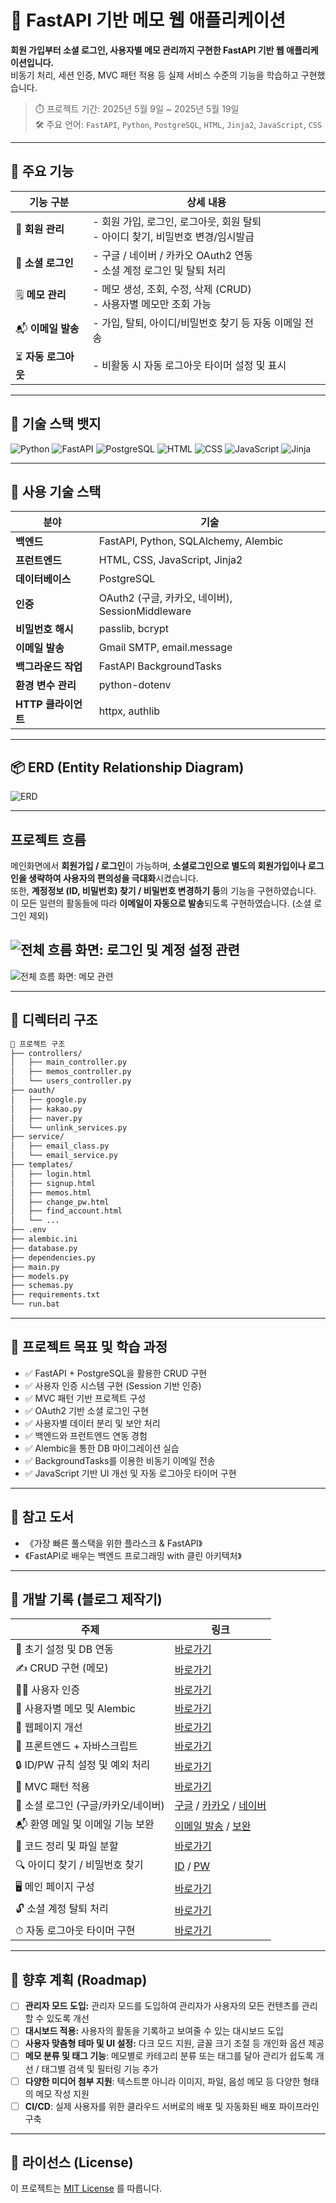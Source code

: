 # 📝 FastAPI 기반 메모 웹 애플리케이션

**회원 가입부터 소셜 로그인, 사용자별 메모 관리까지 구현한 FastAPI 기반 웹 애플리케이션입니다.**  
비동기 처리, 세션 인증, MVC 패턴 적용 등 실제 서비스 수준의 기능을 학습하고 구현했습니다.

> ⏱️ 프로젝트 기간: 2025년 5월 9일 ~ 2025년 5월 19일  
> 🛠️ 주요 언어: `FastAPI`, `Python`, `PostgreSQL`, `HTML`, `Jinja2`, `JavaScript`, `CSS`

---

## 🚀 주요 기능

| 기능 구분 | 상세 내용 |
|----------|-----------|
| 👤 **회원 관리** | - 회원 가입, 로그인, 로그아웃, 회원 탈퇴<br>- 아이디 찾기, 비밀번호 변경/임시발급 |
| 🔐 **소셜 로그인** | - 구글 / 네이버 / 카카오 OAuth2 연동<br>- 소셜 계정 로그인 및 탈퇴 처리 |
| 🗒 **메모 관리** | - 메모 생성, 조회, 수정, 삭제 (CRUD)<br>- 사용자별 메모만 조회 가능 |
| 📬 **이메일 발송** | - 가입, 탈퇴, 아이디/비밀번호 찾기 등 자동 이메일 전송 |
| ⏳ **자동 로그아웃** | - 비활동 시 자동 로그아웃 타이머 설정 및 표시 |

---
## 📌 기술 스택 뱃지

![Python](https://img.shields.io/badge/Python-3776AB?style=flat-square&logo=python&logoColor=white)
![FastAPI](https://img.shields.io/badge/FastAPI-009688?style=flat-square&logo=fastapi&logoColor=white)
![PostgreSQL](https://img.shields.io/badge/PostgreSQL-336791?style=flat-square&logo=postgresql&logoColor=white)
![HTML](https://img.shields.io/badge/HTML5-E34F26?style=flat-square&logo=html5&logoColor=white)
![CSS](https://img.shields.io/badge/CSS3-1572B6?style=flat-square&logo=css3&logoColor=white)
![JavaScript](https://img.shields.io/badge/JavaScript-F7DF1E?style=flat-square&logo=javascript&logoColor=black)
![Jinja](https://img.shields.io/badge/Jinja2-B41717?style=flat-square&logo=jinja&logoColor=white)

---

## 🧰 사용 기술 스택

| 분야 | 기술 |
|------|------|
| **백엔드** | FastAPI, Python, SQLAlchemy, Alembic |
| **프런트엔드** | HTML, CSS, JavaScript, Jinja2 |
| **데이터베이스** | PostgreSQL |
| **인증** | OAuth2 (구글, 카카오, 네이버), SessionMiddleware |
| **비밀번호 해시** | passlib, bcrypt |
| **이메일 발송** | Gmail SMTP, email.message |
| **백그라운드 작업** | FastAPI BackgroundTasks |
| **환경 변수 관리** | python-dotenv |
| **HTTP 클라이언트** | httpx, authlib |

---

## 📦 ERD (Entity Relationship Diagram)

![ERD](assets/ERD.png)

---

## 프로젝트 흐름
메인화면에서 **회원가입 / 로그인**이 가능하며, **소셜로그인으로 별도의 회원가입이나 로그인을 생략하여 사용자의 편의성을 극대화**시켰습니다.<br>
또한, **계정정보 (ID, 비밀번호) 찾기 / 비밀번호 변경하기 등**의 기능을 구현하였습니다.<br>
이 모든 일련의 활동들에 따라 **이메일이 자동으로 발송**되도록 구현하였습니다. (소셜 로그인 제외)<br>

![전체 흐름 화면: 로그인 및 계정 설정 관련](assets/project_flow1.png)
---
![전체 흐름 화면: 메모 관련](assets/project_flow2.png)

---

## 📂 디렉터리 구조

```bash
📁 프로젝트 구조
├── controllers/
│   ├── main_controller.py
│   ├── memos_controller.py
│   └── users_controller.py
├── oauth/
│   ├── google.py
│   ├── kakao.py
│   ├── naver.py
│   └── unlink_services.py
├── service/
│   ├── email_class.py
│   └── email_service.py
├── templates/
│   ├── login.html
│   ├── signup.html
│   ├── memos.html
│   ├── change_pw.html
│   ├── find_account.html
│   └── ...
├── .env
├── alembic.ini
├── database.py
├── dependencies.py
├── main.py
├── models.py
├── schemas.py
├── requirements.txt
└── run.bat
```

---

## 📖 프로젝트 목표 및 학습 과정

- ✅ FastAPI + PostgreSQL을 활용한 CRUD 구현
- ✅ 사용자 인증 시스템 구현 (Session 기반 인증)
- ✅ MVC 패턴 기반 프로젝트 구성
- ✅ OAuth2 기반 소셜 로그인 구현
- ✅ 사용자별 데이터 분리 및 보안 처리
- ✅ 백엔드와 프런트엔드 연동 경험
- ✅ Alembic을 통한 DB 마이그레이션 실습
- ✅ BackgroundTasks를 이용한 비동기 이메일 전송
- ✅ JavaScript 기반 UI 개선 및 자동 로그아웃 타이머 구현

---

## 🧠 참고 도서

- 《가장 빠른 풀스택을 위한 플라스크 & FastAPI》
- 《FastAPI로 배우는 백엔드 프로그래밍 with 클린 아키텍처》

---

## 📝 개발 기록 (블로그 제작기)

| 주제 | 링크 |
|------|------|
| 🔧 초기 설정 및 DB 연동 | [바로가기](https://puppy-foot-it.tistory.com/836) |
| ✍ CRUD 구현 (메모) | [바로가기](https://puppy-foot-it.tistory.com/837) |
| 🧑‍💻 사용자 인증 | [바로가기](https://puppy-foot-it.tistory.com/838) |
| 🧾 사용자별 메모 및 Alembic | [바로가기](https://puppy-foot-it.tistory.com/839) |
| 🧪 웹페이지 개선 | [바로가기](https://puppy-foot-it.tistory.com/840) |
| 🎨 프론트엔드 + 자바스크립트 | [바로가기](https://puppy-foot-it.tistory.com/841) |
| 🔒 ID/PW 규칙 설정 및 예외 처리 | [바로가기](https://puppy-foot-it.tistory.com/842) |
| 🧱 MVC 패턴 적용 | [바로가기](https://puppy-foot-it.tistory.com/843) |
| 🔐 소셜 로그인 (구글/카카오/네이버) | [구글](https://puppy-foot-it.tistory.com/844) / [카카오](https://puppy-foot-it.tistory.com/845) / [네이버](https://puppy-foot-it.tistory.com/846) |
| 📬 환영 메일 및 이메일 기능 보완 | [이메일 발송](https://puppy-foot-it.tistory.com/847) / [보완](https://puppy-foot-it.tistory.com/853) |
| 🧹 코드 정리 및 파일 분할 | [바로가기](https://puppy-foot-it.tistory.com/850) |
| 🔍 아이디 찾기 / 비밀번호 찾기 | [ID](https://puppy-foot-it.tistory.com/851) / [PW](https://puppy-foot-it.tistory.com/852) |
| 🖥 메인 페이지 구성 | [바로가기](https://puppy-foot-it.tistory.com/854) |
| 🔓 소셜 계정 탈퇴 처리 | [바로가기](https://puppy-foot-it.tistory.com/855) |
| ⏱ 자동 로그아웃 타이머 구현 | [바로가기](https://puppy-foot-it.tistory.com/861) |

---

## 🧭 향후 계획 (Roadmap)

-   [ ] **관리자 모드 도입:** 관리자 모드를 도입하여 관리자가 사용자의 모든 컨텐츠를 관리할 수 있도록 개선
-   [ ] **대시보드 적용:** 사용자의 활동을 기록하고 보여줄 수 있는 대시보드 도입
-   [ ] **사용자 맞춤형 테마 및 UI 설정:** 다크 모드 지원, 글꼴 크기 조절 등 개인화 옵션 제공
-   [ ] **메모 분류 및 태그 기능**: 메모별로 카테고리 분류 또는 태그를 달아 관리가 쉽도록 개선 / 태그별 검색 및 필터링 기능 추가
-   [ ] **다양한 미디어 첨부 지원**: 텍스트뿐 아니라 이미지, 파일, 음성 메모 등 다양한 형태의 메모 작성 지원
-   [ ] **CI/CD**: 실제 사용자를 위한 클라우드 서버로의 배포 및 자동화된 배포 파이프라인 구축
---


## 📜 라이선스 (License)

이 프로젝트는 [MIT License](LICENSE) 를 따릅니다.

